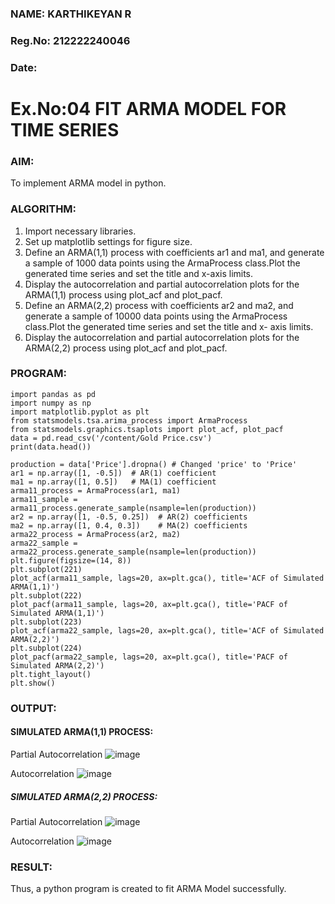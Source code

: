### NAME: KARTHIKEYAN R
### Reg.No: 212222240046
### Date: 
# Ex.No:04   FIT ARMA MODEL FOR TIME SERIES
### AIM:
To implement ARMA model in python.
### ALGORITHM:
1. Import necessary libraries.
2. Set up matplotlib settings for figure size.
3. Define an ARMA(1,1) process with coefficients ar1 and ma1, and generate a sample of 1000
   data points using the ArmaProcess class.Plot the generated time series and set the title and x-axis limits.
4. Display the autocorrelation and partial autocorrelation plots for the ARMA(1,1) process using
   plot_acf and plot_pacf.
5. Define an ARMA(2,2) process with coefficients ar2 and ma2, and generate a sample of 10000
    data points using the ArmaProcess class.Plot the generated time series and set the title and x-
   axis limits.
6. Display the autocorrelation and partial autocorrelation plots for the ARMA(2,2) process using
  plot_acf and plot_pacf.
### PROGRAM:
```
import pandas as pd
import numpy as np
import matplotlib.pyplot as plt
from statsmodels.tsa.arima_process import ArmaProcess
from statsmodels.graphics.tsaplots import plot_acf, plot_pacf
data = pd.read_csv('/content/Gold Price.csv')
print(data.head())
```
```
production = data['Price'].dropna() # Changed 'price' to 'Price'
ar1 = np.array([1, -0.5])  # AR(1) coefficient
ma1 = np.array([1, 0.5])   # MA(1) coefficient
arma11_process = ArmaProcess(ar1, ma1)
arma11_sample = arma11_process.generate_sample(nsample=len(production))
ar2 = np.array([1, -0.5, 0.25])  # AR(2) coefficients
ma2 = np.array([1, 0.4, 0.3])    # MA(2) coefficients
arma22_process = ArmaProcess(ar2, ma2)
arma22_sample = arma22_process.generate_sample(nsample=len(production))
plt.figure(figsize=(14, 8))
plt.subplot(221)
plot_acf(arma11_sample, lags=20, ax=plt.gca(), title='ACF of Simulated ARMA(1,1)')
plt.subplot(222)
plot_pacf(arma11_sample, lags=20, ax=plt.gca(), title='PACF of Simulated ARMA(1,1)')
plt.subplot(223)
plot_acf(arma22_sample, lags=20, ax=plt.gca(), title='ACF of Simulated ARMA(2,2)')
plt.subplot(224)
plot_pacf(arma22_sample, lags=20, ax=plt.gca(), title='PACF of Simulated ARMA(2,2)')
plt.tight_layout()
plt.show()
```
### OUTPUT:
#### SIMULATED ARMA(1,1) PROCESS:
Partial Autocorrelation
![image](https://github.com/user-attachments/assets/f30145c0-e9f2-4f8a-8e24-047a23460bd2)

Autocorrelation
![image](https://github.com/user-attachments/assets/634da3f1-cd15-49df-a66b-e4f2e7b7f582)

##### SIMULATED ARMA(2,2) PROCESS:

Partial Autocorrelation
![image](https://github.com/user-attachments/assets/7b8c8224-8260-4461-b981-d6b465203b33)

Autocorrelation
![image](https://github.com/user-attachments/assets/ae8be3c7-121c-4031-8cee-f2ff1bc995b8)

### RESULT:
Thus, a python program is created to fit ARMA Model successfully.
